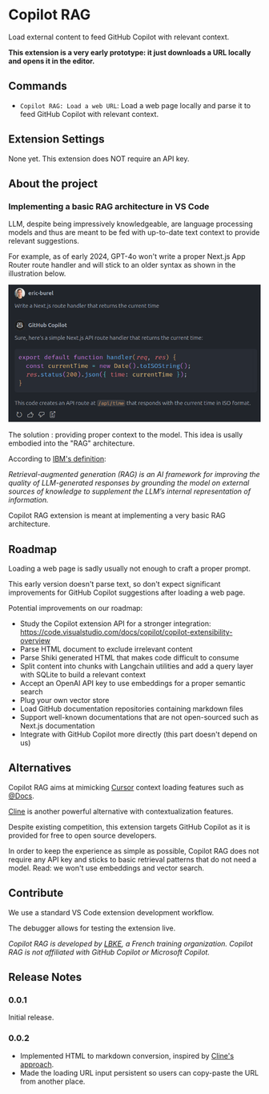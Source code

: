 # Copilot RAG

Load external content to feed GitHub Copilot with relevant context.

**This extension is a very early prototype: it just downloads a URL locally and opens it in the editor.**

## Commands

- `Copilot RAG: Load a web URL`: Load a web page locally and parse it to feed GitHub Copilot with relevant context.

## Extension Settings

None yet. This extension does NOT require an API key.

## About the project

### Implementing a basic RAG architecture in VS Code

LLM, despite being impressively knowledgeable, are language processing models and thus are meant to be fed with up-to-date text context to provide relevant suggestions.

For example, as of early 2024, GPT-4o won't write a proper Next.js App Router route handler and will stick to an older syntax as shown in the illustration below.

![Incorrect LLM response](https://github.com/lbke/copilot-rag/blob/main/img/badresponse.png?raw=true)

The solution : providing proper context to the model. This idea is usally embodied into the "RAG" architecture.

According to [IBM's definition](https://research.ibm.com/blog/retrieval-augmented-generation-RAG):

*Retrieval-augmented generation (RAG) is an AI framework for improving the quality of LLM-generated responses by grounding the model on external sources of knowledge to supplement the LLM’s internal representation of information.*

Copilot RAG extension is meant at implementing a very basic RAG architecture.

## Roadmap 

Loading a web page is sadly usually not enough to craft a proper prompt. 

This early version doesn't parse text, so don't expect significant improvements for GitHub Copilot suggestions after loading a web page.

Potential improvements on our roadmap:

- Study the Copilot extension API for a stronger integration: https://code.visualstudio.com/docs/copilot/copilot-extensibility-overview
- Parse HTML document to exclude irrelevant content
- Parse Shiki generated HTML that makes code difficult to consume
- Split content into chunks with Langchain utilities and add a query layer with SQLite to build a relevant context
- Accept an OpenAI API key to use embeddings for a proper semantic search
- Plug your own vector store
- Load GitHub documentation repositories containing markdown files
- Support well-known documentations that are not open-sourced such as Next.js documentation
- Integrate with GitHub Copilot more directly (this part doesn't depend on us)

##  Alternatives

Copilot RAG aims at mimicking [Cursor]() context loading features such as [@Docs](https://docs.cursor.com/context/@-symbols/@-docs).

[Cline](https://github.com/cline/cline) is another powerful alternative with contextualization features.

Despite existing competition, this extension targets GitHub Copilot as it is provided for free to open source developers.

In order to keep the experience as simple as possible, Copilot RAG does not require any API key and sticks to basic retrieval patterns that do not need a model. Read: we won't use embeddings and vector search.

## Contribute

We use a standard VS Code extension development workflow. 

The debugger allows for testing the extension live.

*Copilot RAG is developed by [LBKE](https://www.lbke.fr/), a French training organization.*
*Copilot RAG is not affiliated with GitHub Copilot or Microsoft Copilot.*

## Release Notes

### 0.0.1

Initial release.

### 0.0.2

- Implemented HTML to markdown conversion, inspired by [Cline's approach](https://github.com/cline/cline).
- Made the loading URL input persistent so users can copy-paste the URL from another place.